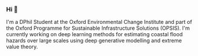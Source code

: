 ### Hi 👋
I'm a DPhil Student at the Oxford Environmental Change Institute and part of the Oxford Programme for Sustainable Infrastructure Solutions (OPSIS). I'm currently working on deep learning methods for estimating coastal flood hazards over large scales using deep generative modelling and extreme value theory.
<!--
**alisonpeard/alisonpeard** is a ✨ _special_ ✨ repository because its `README.md` (this file) appears on your GitHub profile.

Here are some ideas to get you started:

- 🔭 I’m currently working on ...
- 🌱 I’m currently learning ...
- 👯 I’m looking to collaborate on ...
- 🤔 I’m looking for help with ...
- 💬 Ask me about ...
- 📫 How to reach me: ...
- 😄 Pronouns: ...
- ⚡ Fun fact: ...
-->

